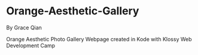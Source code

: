 # Orange-Aesthetic-Gallery
By Grace Qian

Orange Aesthetic Photo Gallery Webpage
created in Kode with Klossy Web Development Camp

